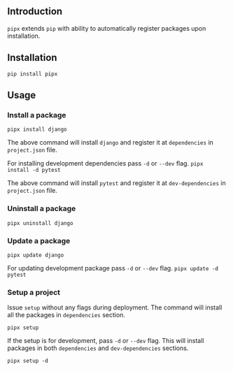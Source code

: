 ## Introduction
`pipx` extends `pip` with ability to automatically register packages upon installation.

## Installation

`pip install pipx`

## Usage
### Install a package
`pipx install django`

The above command will install `django` and register it at `dependencies` in `project.json` file.

For installing development dependencies pass `-d` or `--dev` flag.
`pipx install -d pytest`

The above command will install `pytest` and register it at `dev-dependencies` in `project.json` file.

### Uninstall a package
`pipx uninstall django`

### Update a package
`pipx update django`

For updating development package pass `-d` or `--dev` flag.
`pipx update -d pytest`

### Setup a project
Issue `setup` without any flags during deployment. The command will install all the packages in `dependencies` section.

`pipx setup`

If the setup is for development, pass `-d` or `--dev` flag. This will install packages in both `dependencies` and `dev-dependencies` sections.

`pipx setup -d`
